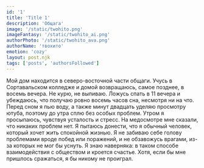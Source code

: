 ```yaml
---
id: '1'
title: 'Title 1'
description: 'Общага'
image: '/static/twohito.png'
imageFantasy: '/static/twohito_ai.png'
authorPhoto: '/static/twohito_ava.png'
authorName: 'твохито'
emotion: 'cozy'
layout: post.njk
tags: ['posts', 'authorsFollowed']
---
```


Мой дом находится в северо-восточной части общаги. Учусь в Сортавальском колледже и домой возвращаюсь, самое позднее, в восемь вечера. Не курю, не выпиваю. Ложусь спать в 11 вечера и убеждаюсь, что получаю ровно восемь часов сна, несмотря ни на что. Перед сном я пью воду, а также минут двадцать уделяю просмотру ютуба, поэтому до утра сплю без особых проблем. Утром я просыпаюсь, чувствуя усталость и стресс. На медосмотре мне сказали, что никаких проблем нет. Я пытаюсь донести, что я обычный человек, который хочет жить спокойной жизнью. Я не забиваю себе голову проблемами вроде побед или поражений, и не обзавожусь врагами, из-за которых не мог бы уснуть. Я знаю наверняка: в таком способе взаимодействия с обществом и кроется счастье. Хотя, если бы мне пришлось сражаться, я бы никому не проиграл.

